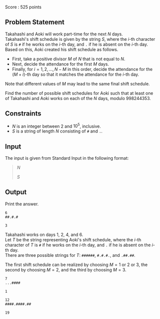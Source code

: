 Score : $525$ points

## Problem Statement

Takahashi and Aoki will work part-time for the next $N$ days.<br>
Takahashi's shift schedule is given by the string $S$, where the $i$-th character of $S$ is `#` if he works on the $i$-th day, and `.` if he is absent on the $i$-th day.<br>
Based on this, Aoki created his shift schedule as follows.

- First, take a positive divisor $M$ of $N$ that is not equal to $N$.
- Next, decide the attendance for the first $M$ days.
- Finally, for $i = 1, 2, \ldots, N - M$ in this order, decide the attendance for the $(M + i)$-th day so that it matches the attendance for the $i$-th day.

Note that different values of $M$ may lead to the same final shift schedule.

Find the number of possible shift schedules for Aoki such that at least one of Takahashi and Aoki works on each of the $N$ days, modulo $998244353$.

## Constraints

- $N$ is an integer between $2$ and $10^5$, inclusive.
- $S$ is a string of length $N$ consisting of `#` and `.`.

## Input

The input is given from Standard Input in the following format:

> $N$
> 
> $S$

## Output

Print the answer.

```input1
6
##.#.#
```

```output1
3
```

Takahashi works on days $1$, $2$, $4$, and $6$.<br>
Let $T$ be the string representing Aoki's shift schedule, where the $i$-th character of $T$ is `#` if he works on the $i$-th day, and `.` if he is absent on the $i$-th day.<br>
There are three possible strings for $T$: `######`, `#.#.#.`, and `.##.##`.

The first shift schedule can be realized by choosing $M = 1$ or $2$ or $3$, the second by choosing $M = 2$, and the third by choosing $M = 3$.

```input2
7
...####
```

```output2
1
```

```input3
12
####.####.##
```

```output3
19
```